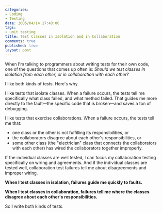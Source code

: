 ```yaml
--- 
categories: 
- Coding
- Testing
date: 2005/04/14 17:40:00
tags: 
- unit testing
title: Test Classes in Isolation and in Collaboration
comments: true
published: true
layout: post
---
```


When I'm talking to programmers about writing tests for their own code, one of the questions that comes up often is:  <em>Should we test classes in isolation from each other, or in collaboration with each other?</em>

I like both kinds of tests.  Here's why.

I like tests that isolate classes. When a failure occurs, the tests tell me specifically what class failed, and what method failed. That guides me more directly to the fault—the specific code that is broken—and saves a ton of debugging.

I like tests that exercise collaborations.  When a failure occurs, the tests tell me that:
<ul>
	<li>one class or the other is not fulfilling its responsibilities, or</li>
	<li>the collaborators disagree about each other's responsibilities, or</li>
	<li>some other class (the "electrician" class that connects the collaborators with each other) has wired the collaborators together improperly.</li>
</ul>
If the individual classes are well tested, I can focus my collaboration testing specifically on wiring and agreements. And if the individual classes are tested well, collaboration test failures tell me about disagreements and improper wiring.

<strong>When I test classes in isolation, failures guide me quickly to faults.</strong>

<strong>When I test classes in collaboration, failures tell me where the classes disagree about each other's responsibilities.</strong>

So I write both kinds of tests.
